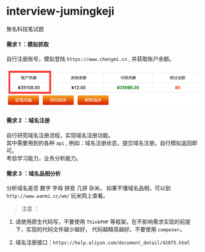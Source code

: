 # interview-jumingkeji
聚名科技笔试题


#### 需求 1 ：模拟抓取
自行注册账号，模拟登陆 `https://www.chengmi.cn` , 并获取账户余额。  

![chengmi](images/chengmi.png)


#### 需求 2 ：域名注册
自行研究域名注册流程，实现域名注册功能。  
其中需要用到的各种 `api` , 例如：域名注册状态，提交域名注册。自行模拟返回即可。  
考验学习能力，业务分析能力。


#### 需求 3 ：域名品相分析
分析域名是否 数字 字母 拼音 几拼 杂米。
如果不懂域名品相，可以到 `http://www.wanmi.cc/wm/` 玩米网上查看。


> 注意 ：
 1. 请使用原生代码写，不要使用 `ThinkPHP` 等框架。在不影响需求实现的前提下，实现的代码文件越少越好，
     代码越精简越好。不要使用 `composer`。 
    
    
 2. 域名注册接口：`https://help.aliyun.com/document_detail/42875.html`


   
